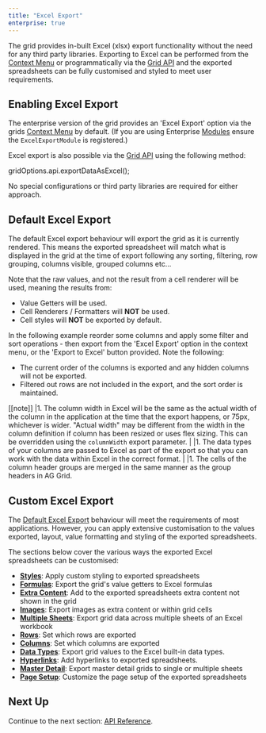 ```yaml
---
title: "Excel Export"
enterprise: true
---
```


The grid provides in-built Excel (xlsx) export functionality without the need for any third party libraries. Exporting to 
Excel can be performed from the [Context Menu](../context-menu/) or programmatically via the [Grid API](../grid-api/) and 
the exported spreadsheets can be fully customised and styled to meet user requirements.

<image-caption src="excel-export/resources/excel-export-context-menu.png" alt="Excel Export" maxWidth="48rem" constrained="true" centered="true"></image-caption>

## Enabling Excel Export

The enterprise version of the grid provides an 'Excel Export' option via the grids [Context Menu](../context-menu/) by default. (If you are using Enterprise [Modules](../modules/) ensure the `ExcelExportModule` is registered.)

Excel export is also possible via the [Grid API](../grid-api/) using the following method: 

<snippet>
 gridOptions.api.exportDataAsExcel();
</snippet>

No special configurations or third party libraries are required for either approach.

## Default Excel Export

The default Excel export behaviour will export the grid as it is currently rendered. This means the exported spreadsheet will match what is displayed in the grid at the time of export following any sorting, filtering, row grouping, columns visible, grouped columns etc...

Note that the raw values, and not the result from a cell renderer will be used, meaning the results from:

- Value Getters will be used. 
- Cell Renderers / Formatters will **NOT** be used. 
- Cell styles will **NOT** be exported by default. 

In the following example reorder some columns and apply some filter and sort operations - then export from the 'Excel Export' option 
in the context menu, or the 'Export to Excel' button provided. Note the following:

- The current order of the columns is exported and any hidden columns will not be exported.
- Filtered out rows are not included in the export, and the sort order is maintained.

<grid-example title='Default Excel Export' name='excel-default-export' type='generated' options='{ "enterprise": true, "modules": ["clientside", "csv", "excel", "menu"], "exampleHeight": 600 }'></grid-example>

[[note]]
|1. The column width in Excel will be the same as the actual width of the column in the application at the time that the export happens, or 75px, whichever is wider. "Actual width" may be different from the width in the column definition if column has been resized or uses flex sizing. This can be overridden using the `columnWidth` export parameter.
|
|1. The data types of your columns are passed to Excel as part of the export so that you can work with the data within Excel in the correct format.
|
|1. The cells of the column header groups are merged in the same manner as the group headers in AG Grid.

## Custom Excel Export 

The [Default Excel Export](../excel-export/#default-excel-export) behaviour will meet the requirements of most applications. However, you can apply extensive customisation to the values exported, layout, value formatting and styling of the exported spreadsheets.

The sections below cover the various ways the exported Excel spreadsheets can be customised:

- **[Styles](../excel-export-styles/)**: Apply custom styling to exported spreadsheets
- **[Formulas](../excel-export-formulas/)**: Export the grid's value getters to Excel formulas
- **[Extra Content](../excel-export-extra-content/)**: Add to the exported spreadsheets extra content not shown in the grid
- **[Images](../excel-export-images/)**: Export images as extra content or within grid cells
- **[Multiple Sheets](../excel-export-multiple-sheets/)**: Export grid data across multiple sheets of an Excel workbook
- **[Rows](../excel-export-rows/)**: Set which rows are exported
- **[Columns](../excel-export-columns/)**: Set which columns are exported
- **[Data Types](../excel-export-data-types/)**:  Export grid values to the Excel built-in data types.
- **[Hyperlinks](../excel-export-hyperlinks/)**: Add hyperlinks to exported spreadsheets.
- **[Master Detail](../excel-export-master-detail/)**: Export master detail grids to single or multiple sheets
- **[Page Setup](../excel-export-page-setup/)**: Customize the page setup of the exported spreadsheets

## Next Up

Continue to the next section: [API Reference](../excel-export-api/).
